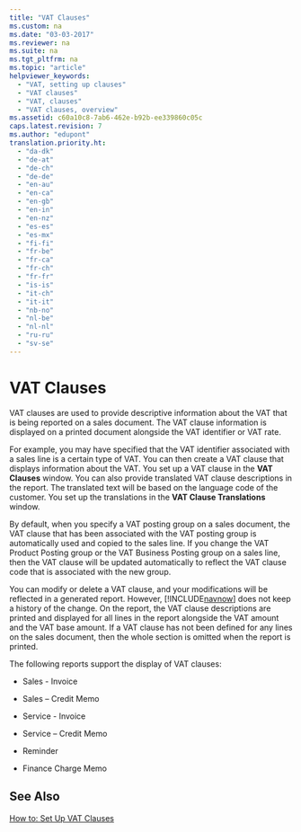 ```yaml
---
title: "VAT Clauses"
ms.custom: na
ms.date: "03-03-2017"
ms.reviewer: na
ms.suite: na
ms.tgt_pltfrm: na
ms.topic: "article"
helpviewer_keywords: 
  - "VAT, setting up clauses"
  - "VAT clauses"
  - "VAT, clauses"
  - "VAT clauses, overview"
ms.assetid: c60a10c8-7ab6-462e-b92b-ee339860c05c
caps.latest.revision: 7
ms.author: "edupont"
translation.priority.ht: 
  - "da-dk"
  - "de-at"
  - "de-ch"
  - "de-de"
  - "en-au"
  - "en-ca"
  - "en-gb"
  - "en-in"
  - "en-nz"
  - "es-es"
  - "es-mx"
  - "fi-fi"
  - "fr-be"
  - "fr-ca"
  - "fr-ch"
  - "fr-fr"
  - "is-is"
  - "it-ch"
  - "it-it"
  - "nb-no"
  - "nl-be"
  - "nl-nl"
  - "ru-ru"
  - "sv-se"
---
```

# VAT Clauses
VAT clauses are used to provide descriptive information about the VAT that is being reported on a sales document. The VAT clause information is displayed on a printed document alongside the VAT identifier or VAT rate.  
  
 For example, you may have specified that the VAT identifier associated with a sales line is a certain type of VAT. You can then create a VAT clause that displays information about the VAT. You set up a VAT clause in the **VAT Clauses** window. You can also provide translated VAT clause descriptions in the report. The translated text will be based on the language code of the customer. You set up the translations in the **VAT Clause Translations** window.  
  
 By default, when you specify a VAT posting group on a sales document, the VAT clause that has been associated with the VAT posting group is automatically used and copied to the sales line. If you change the VAT Product Posting group or the VAT Business Posting group on a sales line, then the VAT clause will be updated automatically to reflect the VAT clause code that is associated with the new group.  
  
 You can modify or delete a VAT clause, and your modifications will be reflected in a generated report. However, [!INCLUDE[navnow](../ApplicationDesign/includes/navnow_md.md)] does not keep a history of the change. On the report, the VAT clause descriptions are printed and displayed for all lines in the report alongside the VAT amount and the VAT base amount. If a VAT clause has not been defined for any lines on the sales document, then the whole section is omitted when the report is printed.  
  
 The following reports support the display of VAT clauses:  
  
-   Sales \- Invoice  
  
-   Sales – Credit Memo  
  
-   Service \- Invoice  
  
-   Service – Credit Memo  
  
-   Reminder  
  
-   Finance Charge Memo  
  
## See Also  
 [How to: Set Up VAT Clauses](../Finance/how-to-set-up-vat-clauses.md)